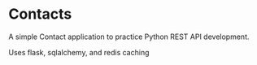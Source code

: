 # Contacts

A simple Contact application to practice Python REST API development. 

Uses flask, sqlalchemy, and redis caching
